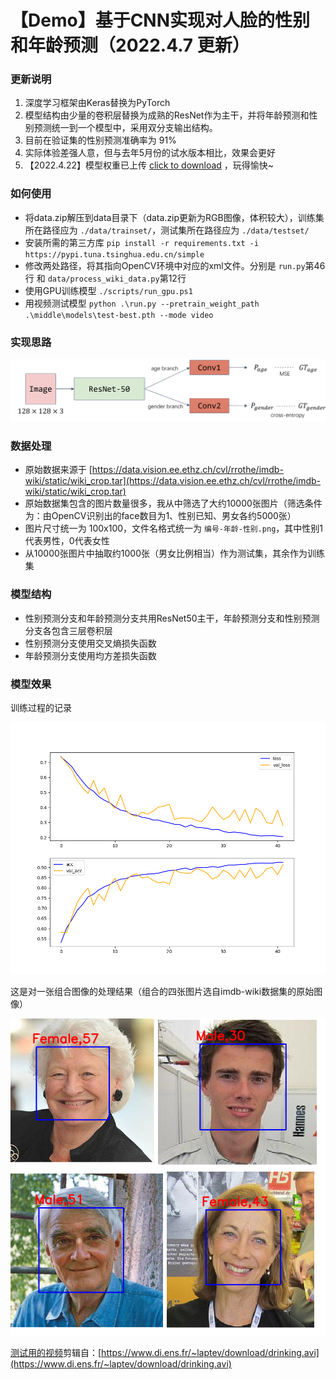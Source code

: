 # 【Demo】基于CNN实现对人脸的性别和年龄预测（2022.4.7 更新）

### 更新说明

1. 深度学习框架由Keras替换为PyTorch
2. 模型结构由少量的卷积层替换为成熟的ResNet作为主干，并将年龄预测和性别预测统一到一个模型中，采用双分支输出结构。
3. 目前在验证集的性别预测准确率为 91%
4. 实际体验差强人意，但与去年5月份的试水版本相比，效果会更好
5. 【2022.4.22】模型权重已上传 <a href="https://github.com/NICE-FUTURE/predict-gender-and-age-from-camera/raw/master/middle/saved_models/test-best.pth">click to download</a> ，玩得愉快~

### 如何使用

- 将data.zip解压到data目录下（data.zip更新为RGB图像，体积较大），训练集所在路径应为 `./data/trainset/`，测试集所在路径应为 `./data/testset/`
- 安装所需的第三方库 `pip install -r requirements.txt -i https://pypi.tuna.tsinghua.edu.cn/simple` 
- 修改两处路径，将其指向OpenCV环境中对应的xml文件。分别是 `run.py`第46行 和 `data/process_wiki_data.py`第12行
- 使用GPU训练模型 `./scripts/run_gpu.ps1`
- 用视频测试模型 `python .\run.py --pretrain_weight_path .\middle\models\test-best.pth --mode video`

### 实现思路

![structure](./samples/structure.png)

### 数据处理

- 原始数据来源于 [https://data.vision.ee.ethz.ch/cvl/rrothe/imdb-wiki/static/wiki_crop.tar](https://data.vision.ee.ethz.ch/cvl/rrothe/imdb-wiki/static/wiki_crop.tar)
- 原始数据集包含的图片数量很多，我从中筛选了大约10000张图片（筛选条件为：由OpenCV识别出的face数目为1、性别已知、男女各约5000张）
- 图片尺寸统一为 100x100，文件名格式统一为 `编号-年龄-性别.png`，其中性别1代表男性，0代表女性
- 从10000张图片中抽取约1000张（男女比例相当）作为测试集，其余作为训练集

### 模型结构

- 性别预测分支和年龄预测分支共用ResNet50主干，年龄预测分支和性别预测分支各包含三层卷积层
- 性别预测分支使用交叉熵损失函数
- 年龄预测分支使用均方差损失函数

### 模型效果

训练过程的记录

![history.png](./middle/history/test-2022-04-07%2011.35.16.210418.png)

这是对一张组合图像的处理结果（组合的四张图片选自imdb-wiki数据集的原始图像）

![sample_result.png](samples/sample_result.png)

<a id="sample.mp4" href="./samples/sample.mp4">测试用的视频</a>剪辑自：[https://www.di.ens.fr/~laptev/download/drinking.avi](https://www.di.ens.fr/~laptev/download/drinking.avi)

